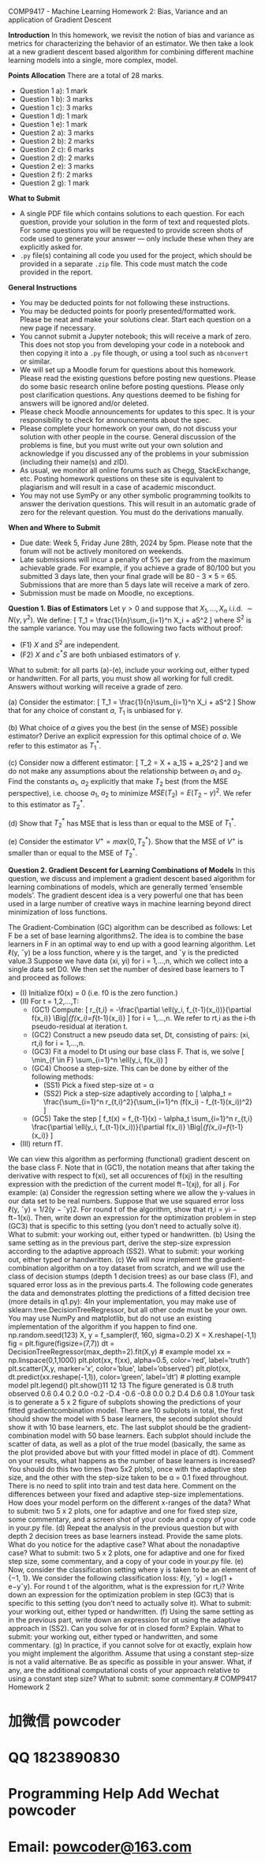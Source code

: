 COMP9417 - Machine Learning Homework 2: Bias, Variance and an application of Gradient Descent

**Introduction**
In this homework, we revisit the notion of bias and variance as metrics for characterizing the behavior of an estimator. We then take a look at a new gradient descent based algorithm for combining different machine learning models into a single, more complex, model.

**Points Allocation**
There are a total of 28 marks.
- Question 1 a): 1 mark
- Question 1 b): 3 marks
- Question 1 c): 3 marks
- Question 1 d): 1 mark
- Question 1 e): 1 mark
- Question 2 a): 3 marks
- Question 2 b): 2 marks
- Question 2 c): 6 marks
- Question 2 d): 2 marks
- Question 2 e): 3 marks
- Question 2 f): 2 marks
- Question 2 g): 1 mark

**What to Submit**
- A single PDF file which contains solutions to each question. For each question, provide your solution in the form of text and requested plots. For some questions you will be requested to provide screen shots of code used to generate your answer — only include these when they are explicitly asked for.
- `.py` file(s) containing all code you used for the project, which should be provided in a separate `.zip` file. This code must match the code provided in the report.

**General Instructions**
- You may be deducted points for not following these instructions.
- You may be deducted points for poorly presented/formatted work. Please be neat and make your solutions clear. Start each question on a new page if necessary.
- You cannot submit a Jupyter notebook; this will receive a mark of zero. This does not stop you from developing your code in a notebook and then copying it into a `.py` file though, or using a tool such as `nbconvert` or similar.
- We will set up a Moodle forum for questions about this homework. Please read the existing questions before posting new questions. Please do some basic research online before posting questions. Please only post clarification questions. Any questions deemed to be fishing for answers will be ignored and/or deleted.
- Please check Moodle announcements for updates to this spec. It is your responsibility to check for announcements about the spec.
- Please complete your homework on your own, do not discuss your solution with other people in the course. General discussion of the problems is fine, but you must write out your own solution and acknowledge if you discussed any of the problems in your submission (including their name(s) and zID).
- As usual, we monitor all online forums such as Chegg, StackExchange, etc. Posting homework questions on these site is equivalent to plagiarism and will result in a case of academic misconduct.
- You may not use SymPy or any other symbolic programming toolkits to answer the derivation questions. This will result in an automatic grade of zero for the relevant question. You must do the derivations manually.

**When and Where to Submit**
- Due date: Week 5, Friday June 28th, 2024 by 5pm. Please note that the forum will not be actively monitored on weekends.
- Late submissions will incur a penalty of 5% per day from the maximum achievable grade. For example, if you achieve a grade of 80/100 but you submitted 3 days late, then your final grade will be 80 - 3 × 5 = 65. Submissions that are more than 5 days late will receive a mark of zero.
- Submission must be made on Moodle, no exceptions.

**Question 1. Bias of Estimators**
Let $\gamma > 0$ and suppose that $X_1,...,X_n$ i.i.d. $\sim N(\gamma, \gamma^2)$. We define:
\[
T_1 = \frac{1}{n}\sum_{i=1}^n X_i + aS^2
\]
where $S^2$ is the sample variance. You may use the following two facts without proof:
- (F1) $X$ and $S^2$ are independent.
- (F2) $X$ and $c^*S$ are both unbiased estimators of $\gamma$.

What to submit: for all parts (a)-(e), include your working out, either typed or handwritten. For all parts, you must show all working for full credit. Answers without working will receive a grade of zero.

(a) Consider the estimator:
\[
T_1 = \frac{1}{n}\sum_{i=1}^n X_i + aS^2
\]
Show that for any choice of constant $a$, $T_1$ is unbiased for $\gamma$.

(b) What choice of $a$ gives you the best (in the sense of MSE) possible estimator? Derive an explicit expression for this optimal choice of $a$. We refer to this estimator as $T^*_1$.

(c) Consider now a different estimator:
\[
T_2 = X + a_1S + a_2S^2
\]
and we do not make any assumptions about the relationship between $a_1$ and $a_2$. Find the constants $a_1$, $a_2$ explicitly that make $T_2$ best (from the MSE perspective), i.e. choose $a_1$, $a_2$ to minimize $MSE(T_2) = E(T_2 - \gamma)^2$. We refer to this estimator as $T^*_2$.

(d) Show that $T^*_2$ has MSE that is less than or equal to the MSE of $T^*_1$.

(e) Consider the estimator $V^+ = max\{0, T^*_2\}$. Show that the MSE of $V^+$ is smaller than or equal to the MSE of $T^*_2$.

**Question 2. Gradient Descent for Learning Combinations of Models**
In this question, we discuss and implement a gradient descent based algorithm for learning combinations of models, which are generally termed ’ensemble models’. The gradient descent idea is a very powerful one that has been used in a large number of creative ways in machine learning beyond direct minimization of loss functions.

The Gradient-Combination (GC) algorithm can be described as follows: Let F be a set of base learning algorithms2. The idea is to combine the base learners in F in an optimal way to end up with a good learning algorithm. Let ℓ(y, ˆy) be a loss function, where y is the target, and ˆy is the predicted value.3 Suppose we have data (xi, yi) for i = 1,...,n, which we collect into a single data set D0. We then set the number of desired base learners to T and proceed as follows:
- (I) Initialize f0(x) = 0 (i.e. f0 is the zero function.)
- (II) For t = 1,2,...,T:
    - (GC1) Compute:
\[
r_{t,i} = -\frac{\partial \ell(y_i, f_{t-1}(x_i))}{\partial f(x_i)} \Big|_{f(x_i)=f_{t-1}(x_i)}
\]
for i = 1,...,n. We refer to rt,i as the i-th pseudo-residual at iteration t.
    - (GC2) Construct a new pseudo data set, Dt, consisting of pairs: (xi, rt,i) for i = 1,...,n.
    - (GC3) Fit a model to Dt using our base class F. That is, we solve
\[
\min_{f \in F} \sum_{i=1}^n \ell(y_i, f(x_i))
\]
    - (GC4) Choose a step-size. This can be done by either of the following methods:
        - (SS1) Pick a fixed step-size αt = α
        - (SS2) Pick a step-size adaptively according to
\[
\alpha_t = \frac{\sum_{i=1}^n r_{t,i}^2}{\sum_{i=1}^n (f(x_i) - f_{t-1}(x_i))^2}
\]
    - (GC5) Take the step
\[
f_t(x) = f_{t-1}(x) - \alpha_t \sum_{i=1}^n r_{t,i} \frac{\partial \ell(y_i, f_{t-1}(x_i))}{\partial f(x_i)} \Big|_{f(x_i)=f_{t-1}(x_i)}
\]
- (III) return fT.

We can view this algorithm as performing (functional) gradient descent on the base class F. Note that in (GC1), the notation means that after taking the derivative with respect to f(xi), set all occurences of f(xj) in the resulting expression with the prediction of the current model ft−1(xj), for all j. For example:
(a) Consider the regression setting where we allow the y-values in our data set to be real numbers. Suppose that we use squared error loss ℓ(y, ˆy) = 1/2(y − ˆy)2. For round t of the algorithm, show that rt,i = yi − ft−1(xi). Then, write down an expression for the optimization problem in step (GC3) that is specific to this setting (you don’t need to actually solve it). What to submit: your working out, either typed or handwritten.
(b) Using the same setting as in the previous part, derive the step-size expression according to the adaptive approach (SS2). What to submit: your working out, either typed or handwritten.
(c) We will now implement the gradient-combination algorithm on a toy dataset from scratch, and we will use the class of decision stumps (depth 1 decision trees) as our base class (F), and squared error loss as in the previous parts.4. The following code generates the data and demonstrates plotting the predictions of a fitted decision tree (more details in q1.py): 4In your implementation, you may make use of sklearn.tree.DecisionTreeRegressor, but all other code must be your own. You may use NumPy and matplotlib, but do not use an existing implementation of the algorithm if you happen to find one.
np.random.seed(123)
X, y = f_sampler(f, 160, sigma=0.2)
X = X.reshape(-1,1)
fig = plt.figure(figsize=(7,7))
dt = DecisionTreeRegressor(max_depth=2).fit(X,y) # example model
xx = np.linspace(0,1,1000)
plt.plot(xx, f(xx), alpha=0.5, color=’red’, label=’truth’)
plt.scatter(X,y, marker=’x’, color=’blue’, label=’observed’)
plt.plot(xx, dt.predict(xx.reshape(-1,1)), color=’green’, label=’dt’) # plotting
example model
plt.legend()
plt.show()11 12 13 The figure generated is 0.8 truth
observed
0.6
0.4
0.2
0.0
-0.2
-D.4
-0.6
-0.8
0.0 0.2 D.4 D.6 0.8 1.0Your task is to generate a 5 x 2 figure of subplots showing the predictions of your fitted gradientcombination model. There are 10 subplots in total, the first should show the model with 5 base learners, the second subplot should show it with 10 base learners, etc. The last subplot should be the gradient-combination model with 50 base learners. Each subplot should include the scatter of data, as well as a plot of the true model (basically, the same as the plot provided above but with your fitted model in place of dt). Comment on your results, what happens as the number of base learners is increased? You should do this two times (two 5x2 plots), once with the adaptive step size, and the other with the step-size taken to be α = 0.1 fixed throughout. There is no need to split into train and test data here. Comment on the differences between your fixed and adaptive step-size implementations. How does your model perform on the different x-ranges of the data? What to submit: two 5 x 2 plots, one for adaptive and one for fixed step size, some commentary, and a screen shot of your code and a copy of your code in your.py file.
(d) Repeat the analysis in the previous question but with depth 2 decision trees as base learners instead. Provide the same plots. What do you notice for the adaptive case? What about the nonadaptive case? What to submit: two 5 x 2 plots, one for adaptive and one for fixed step size, some commentary, and a copy of your code in your.py file.
(e) Now, consider the classification setting where y is taken to be an element of {−1, 1}. We consider the following classification loss: ℓ(y, ˆy) = log(1 + e−yˆy). For round t of the algorithm, what is the expression for rt,i? Write down an expression for the optimization problem in step (GC3) that is specific to this setting (you don’t need to actually solve it). What to submit: your working out, either typed or handwritten.
(f) Using the same setting as in the previous part, write down an expression for αt using the adaptive approach in (SS2). Can you solve for αt in closed form? Explain. What to submit: your working out, either typed or handwritten, and some commentary.
(g) In practice, if you cannot solve for αt exactly, explain how you might implement the algorithm. Assume that using a constant step-size is not a valid alternative. Be as specific as possible in your answer. What, if any, are the additional computational costs of your approach relative to using a constant step size? What to submit: some commentary.# COMP9417 Homework 2
# 加微信 powcoder

# QQ 1823890830

# Programming Help Add Wechat powcoder

# Email: powcoder@163.com

